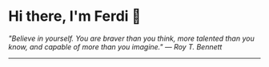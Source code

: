 <h1>Hi there, I'm Ferdi 👋</h1>

<p><em>
  "Believe in yourself. You are braver than you think, more talented than you know, and capable of more than you imagine." — Roy T. Bennett
</em></p>

---
